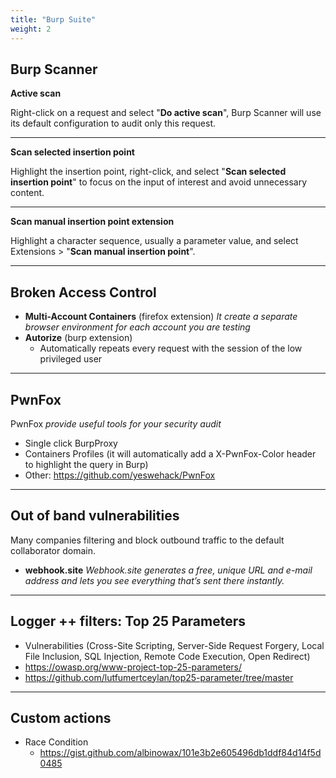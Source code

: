 ```yaml
---
title: "Burp Suite"
weight: 2
---
```


## Burp Scanner

**Active scan**

Right-click on a request and select "**Do active scan**", Burp Scanner will use its default configuration to audit only this request.

***

**Scan selected insertion point**

Highlight the insertion point, right-click, and select "**Scan selected insertion point**" to focus on the input of interest and avoid unnecessary content.

***

**Scan manual insertion point extension**

Highlight a character sequence, usually a parameter value, and select Extensions > "**Scan manual insertion point**".

---

## Broken Access Control

* **Multi-Account Containers** (firefox extension) _It create a separate browser environment for each account you are testing_
* **Autorize** (burp extension)
  * Automatically repeats every request with the session of the low privileged user

---

## PwnFox

PwnFox _provide useful tools for your security audit_

* Single click BurpProxy
* Containers Profiles (it will automatically add a X-PwnFox-Color header to highlight the query in Burp)
* Other: https://github.com/yeswehack/PwnFox

---

## Out of band vulnerabilities

Many companies filtering and block outbound traffic to the default collaborator domain.

* **webhook.site** _Webhook.site generates a free, unique URL and e-mail address and lets you see everything that’s sent there instantly._

---

## Logger ++ filters: Top 25 Parameters

* Vulnerabilities (Cross-Site Scripting, Server-Side Request Forgery, Local File Inclusion, SQL Injection, Remote Code Execution, Open Redirect)
* https://owasp.org/www-project-top-25-parameters/
* https://github.com/lutfumertceylan/top25-parameter/tree/master


---

## Custom actions

* Race Condition
  * https://gist.github.com/albinowax/101e3b2e605496db1ddf84d14f5d0485
